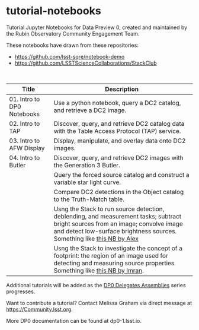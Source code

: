 # tutorial-notebooks
Tutorial Jupyter Notebooks for Data Preview 0, created and maintained by the Rubin Observatory Community Engagement Team.

These notebooks have drawn from these repositories:
 - https://github.com/lsst-sqre/notebook-demo
 - https://github.com/LSSTScienceCollaborations/StackClub

<br>

| Title  | Description  |
|---|---|
| 01. Intro to DP0 Notebooks | Use a python notebook, query a DC2 catalog, and retrieve a DC2 image. |
| 02. Intro to TAP | Discover, query, and retrieve DC2 catalog data with the Table Access Protocol (TAP) service. |
| 03. Intro to AFW Display | Display, manipulate, and overlay data onto DC2 images. |
| 04. Intro to Butler | Discover, query, and retrieve DC2 images with the Generation 3 Butler. |
| | Query the forced source catalog and construct a variable star light curve. |
| | Compare DC2 detections in the Object catalog to the Truth-Match table. |
| | Usng the Stack to run source detection, deblending, and measurement tasks; subtract bright sources from an image; convolve image and detect low-surface brightness sources. Something like [this NB by Alex](https://nbviewer.jupyter.org/github/LSSTScienceCollaborations/StackClub/blob/rendered/SourceDetection/LowSurfaceBrightness.nbconvert.ipynb) |
| | Usng the Stack to investigate the concept of a footprint: the region of an image used for detecting and measuring source properties. Something like [this NB by Imran](https://nbviewer.jupyter.org/github/LSSTScienceCollaborations/StackClub/blob/rendered/SourceDetection/Footprints.nbconvert.ipynb). |

Additional tutorials will be added as the [DP0 Delegates Assemblies](https://dp0-1.lsst.io/dp0-delegate-resources/index.html) series progresses.

Want to contribute a tutorial? Contact Melissa Graham via direct message at https://Community.lsst.org.

More DP0 documentation can be found at dp0-1.lsst.io.
